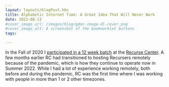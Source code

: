 ```yaml
---
layout: layouts/blogPost.hbs
title: Alphabetic Internet Time: A Great Idea That Will Never Work
date: 2022-08-13
#cover_image_url: /images/blog/gdoc-image-dl-cover.png
#cover_image_alt: A screenshot of the bookmarklet buttons
tags:

---
```


In the Fall of 2020 I [participated in a 12 week batch](https://www.patrickweaver.net/blog/a-recurse-center-remote-batch/) at the [Recurse Center](https://recurse.com). A few months earlier RC had transitioned to hosting Recursers remotely because of the pandemic, which is how they continue to operate now in Summer 2022. While I had a lot of experience working remotely, both before and during the pandemic, RC was the first time where I was working with people in more than 1 or 2 other timezones.
